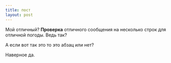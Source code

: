 ```yaml
---
title: пост
layout: post
---
```



Мой отличный? **Проверка** отличного сообщения на несколько строк для отличной погоды. Ведь так?


А если вот так это то это абзац или нет?


Наверное да.

